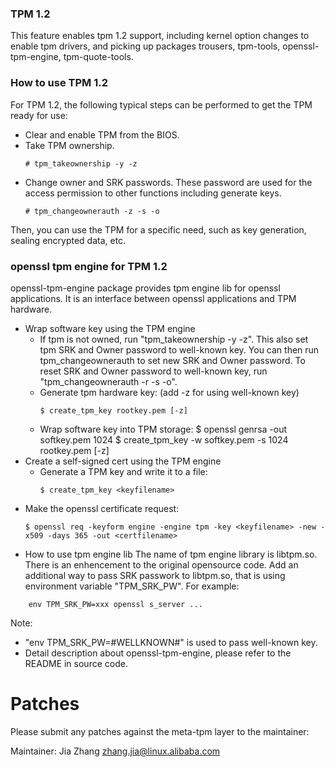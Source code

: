 ### TPM 1.2
This feature enables tpm 1.2 support, including kernel option changes to
enable tpm drivers, and picking up packages trousers, tpm-tools,
openssl-tpm-engine, tpm-quote-tools.

### How to use TPM 1.2
For TPM 1.2, the following typical steps can be performed to get the TPM
ready for use:

- Clear and enable TPM from the BIOS.
- Take TPM ownership.
  ```
  # tpm_takeownership -y -z
  ```
- Change owner and SRK passwords. These password are used for the
  access permission to other functions including generate keys.
  ```
  # tpm_changeownerauth -z -s -o
  ```
Then, you can use the TPM for a specific need, such as key generation,
sealing encrypted data, etc.

### openssl tpm engine for TPM 1.2
openssl-tpm-engine package provides tpm engine lib for openssl applications.
It is an interface between openssl applications and TPM hardware.

- Wrap software key using the TPM engine
  - If tpm is not owned, run "tpm_takeownership -y -z".
    This also set tpm SRK and Owner password to well-known key.
    You can then run tpm_changeownerauth to set new SRK and Owner password.
    To reset SRK and Owner password to well-known key, run "tpm_changeownerauth -r -s -o".
  - Generate tpm hardware key: (add -z for using well-known key)
    ```
    $ create_tpm_key rootkey.pem [-z]
    ```
  - Wrap software key into TPM storage:
    $ openssl genrsa -out softkey.pem 1024
    $ create_tpm_key -w softkey.pem -s 1024 rootkey.pem [-z]
- Create a self-signed cert using the TPM engine
  - Generate a TPM key and write it to a file:
    ```
    $ create_tpm_key <keyfilename>
    ```
- Make the openssl certificate request:
  ```
  $ openssl req -keyform engine -engine tpm -key <keyfilename> -new -x509 -days 365 -out <certfilename>
  ```
- How to use tpm engine lib
The name of tpm engine library is libtpm.so.
There is an enhencement to the original opensource code.
Add an additional way to pass SRK passwork to libtpm.so,
that is using environment variable "TPM_SRK_PW".
For example:
```
	env TPM_SRK_PW=xxx openssl s_server ...
```
Note:
- "env TPM_SRK_PW=#WELLKNOWN#" is used to pass well-known key.
- Detail description about openssl-tpm-engine, please refer to the README in source code.


Patches
=======

Please submit any patches against the meta-tpm layer to the
maintainer:

Maintainer: Jia Zhang <zhang.jia@linux.alibaba.com>

